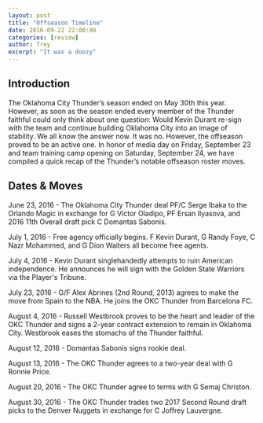 ```yaml
---
layout: post
title: "Offseason Timeline"
date: 2016-09-22 22:00:00 
categories: [review]
author: Trey
excerpt: "It was a doozy"
---
```


## Introduction

The Oklahoma City Thunder’s season ended on May 30th this year. However, as soon as the season ended every member of the Thunder faithful could only think about one question: Would Kevin Durant re-sign with the team and continue building Oklahoma City into an image of stability. We all know the answer now. It was no. However, the offseason proved to be an active one. In honor of media day on Friday, September 23 and team training camp opening on Saturday, September 24, we have compiled a quick recap of the Thunder’s notable offseason roster moves.  

## Dates & Moves

June 23, 2016 - The Oklahoma City Thunder deal PF/C Serge Ibaka to the Orlando Magic in exchange for G Victor Oladipo, PF Ersan Ilyasova, and 2016 11th Overall draft pick C Domantas Sabonis. 

July 1, 2016 - Free agency officially begins. F Kevin Durant, G Randy Foye, C Nazr Mohammed, and G Dion Waiters all become free agents.

July 4, 2016 - Kevin Durant singlehandedly attempts to ruin American independence. He announces he will sign with the Golden State Warriors via the Player's Tribune.

July 23, 2016 - G/F Alex Abrines (2nd Round, 2013) agrees to make the move from Spain to the NBA. He joins the OKC Thunder from Barcelona FC. 

August 4, 2016 - Russell Westbrook proves to be the heart and leader of the OKC Thunder and signs a 2-year contract extension to remain in Oklahoma City. Westbrook eases the stomachs of the Thunder faithful. 

August 12, 2016 - Domantas Sabonis signs rookie deal.

August 13, 2016 - The OKC Thunder agrees to a two-year deal with G Ronnie Price.

August 20, 2016 - The OKC Thunder agree to terms with G Semaj Christon.

August 30, 2016 - The OKC Thunder trades two 2017 Second Round draft picks to the Denver Nuggets in exchange for C Joffrey Lauvergne. 
